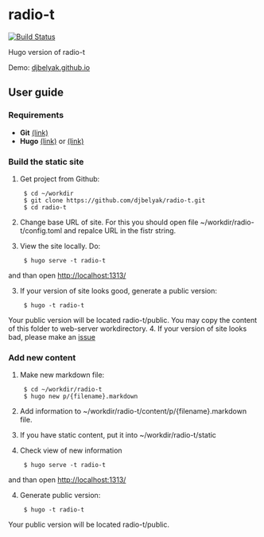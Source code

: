 # radio-t
[![Build Status](https://travis-ci.org/djbelyak/radio-t.svg?branch=master)](https://travis-ci.org/djbelyak/radio-t)

Hugo version of radio-t

Demo: [djbelyak.github.io](http://djbelyak.github.io/)

## User guide

### Requirements

- **Git** [(link)](https://git-scm.com/downloads)
- **Hugo** [(link)](https://github.com/spf13/hugo/releases) or [(link)](http://gohugo.io/#action)

### Build the static site

1. Get project from Github:
        
        $ cd ~/workdir
        $ git clone https://github.com/djbelyak/radio-t.git
        $ cd radio-t

2. Change base URL of site.
For this you should open file ~/workdir/radio-t/config.toml and repalce URL in the fistr string.
2. View the site locally. Do:

        $ hugo serve -t radio-t
and than open [http://localhost:1313/](http://localhost:1313/)

3. If your version of site looks good, generate a public version:

        $ hugo -t radio-t
Your public version will be located radio-t/public.
You may copy the content of this folder to web-server workdirectory.
4. If your version of site looks bad, please make an [issue](https://github.com/djbelyak/radio-t/issues/new)

### Add new content

1. Make new markdown file:

        $ cd ~/workdir/radio-t
        $ hugo new p/{filename}.markdown
2. Add information to ~/workdir/radio-t/content/p/{filename}.markdown file.
3. If you have static content, put it into ~/workdir/radio-t/static
3. Check view of new information

        $ hugo serve -t radio-t
and than open [http://localhost:1313/](http://localhost:1313/)

4. Generate public version:

        $ hugo -t radio-t
Your public version will be located radio-t/public.



